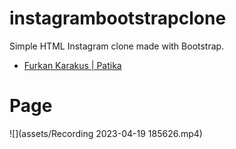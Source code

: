 # instagrambootstrapclone
Simple HTML Instagram clone made with Bootstrap.
- [Furkan Karakus | Patika](https://academy.patika.dev/tr/profile)
# Page
![](assets/Recording 2023-04-19 185626.mp4)
